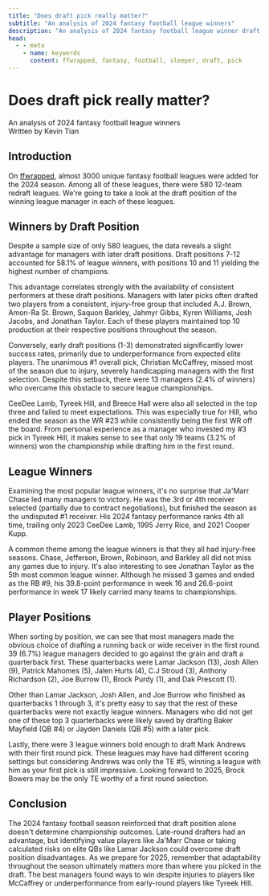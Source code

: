 ```yaml
---
title: "Does draft pick really matter?"
subtitle: "An analysis of 2024 fantasy football league winners"
description: "An analysis of 2024 fantasy football league winner draft picks"
head:
  - - meta
    - name: keywords
      content: ffwrapped, fantasy, football, sleeper, draft, pick
---
```


# Does draft pick really matter?

<div class="subtitle">An analysis of 2024 fantasy football league winners</div>

<div class="author">Written by Kevin Tian</div>

## Introduction

On [ffwrapped](https://ffwrapped.com), almost 3000 unique fantasy football leagues were added for the 2024 season. Among all of these leagues, there were 580 12-team redraft leagues. We're going to take a look at the draft position of the winning league manager in each of these leagues.

## Winners by Draft Position

<ClientOnly>
  <Chart1/>
</ClientOnly>

Despite a sample size of only 580 leagues, the data reveals a slight advantage for managers with later draft positions. Draft positions 7-12 accounted for 58.1% of league winners, with positions 10 and 11 yielding the highest number of champions.

This advantage correlates strongly with the availability of consistent performers at these draft positions. Managers with later picks often drafted two players from a consistent, injury-free group that included A.J. Brown, Amon-Ra St. Brown, Saquon Barkley, Jahmyr Gibbs, Kyren Williams, Josh Jacobs, and Jonathan Taylor. Each of these players maintained top 10 production at their respective positions throughout the season.

Conversely, early draft positions (1-3) demonstrated significantly lower success rates, primarily due to underperformance from expected elite players. The unanimous #1 overall pick, Christian McCaffrey, missed most of the season due to injury, severely handicapping managers with the first selection. Despite this setback, there were 13 managers (2.4% of winners) who overcame this obstacle to secure league championships.

CeeDee Lamb, Tyreek Hill, and Breece Hall were also all selected in the top three and failed to meet expectations. This was especially true for Hill, who ended the season as the WR #23 while consistently being the first WR off the board. From personal experience as a manager who invested my #3 pick in Tyreek Hill, it makes sense to see that only 19 teams (3.2% of winners) won the championship while drafting him in the first round.

## League Winners

<ClientOnly>
  <Chart2/>
</ClientOnly>

Examining the most popular league winners, it's no surprise that Ja'Marr Chase led many managers to victory. He was the 3rd or 4th receiver selected (partially due to contract negotiations), but finished the season as the undisputed #1 receiver. His 2024 fantasy performance ranks 4th all time, trailing only 2023 CeeDee Lamb, 1995 Jerry Rice, and 2021 Cooper Kupp.

A common theme among the league winners is that they all had injury-free seasons. Chase, Jefferson, Brown, Robinson, and Barkley all did not miss any games due to injury. It's also interesting to see Jonathan Taylor as the 5th most common league winner. Although he missed 3 games and ended as the RB #9, his 39.8-point performance in week 16 and 26.6-point performance in week 17 likely carried many teams to championships.

## Player Positions

<ClientOnly>
  <Chart3/>
</ClientOnly>

When sorting by position, we can see that most managers made the obvious choice of drafting a running back or wide receiver in the first round. 39 (6.7%) league managers decided to go against the grain and draft a quarterback first. These quarterbacks were Lamar Jackson (13), Josh Allen (9), Patrick Mahomes (5), Jalen Hurts (4), C.J Stroud (3), Anthony Richardson (2), Joe Burrow (1), Brock Purdy (1), and Dak Prescott (1).

Other than Lamar Jackson, Josh Allen, and Joe Burrow who finished as quarterbacks 1 through 3, it's pretty easy to say that the rest of these quarterbacks were not exactly league winners. Managers who did not get one of these top 3 quarterbacks were likely saved by drafting Baker Mayfield (QB #4) or Jayden Daniels (QB #5) with a later pick.

Lastly, there were 3 league winners bold enough to draft Mark Andrews with their first round pick. These leagues may have had different scoring settings but considering Andrews was only the TE #5, winning a league with him as your first pick is still impressive. Looking forward to 2025, Brock Bowers may be the only TE worthy of a first round selection.

## Conclusion

The 2024 fantasy football season reinforced that draft position alone doesn't determine championship outcomes. Late-round drafters had an advantage, but identifying value players like Ja'Marr Chase or taking calculated risks on elite QBs like Lamar Jackson could overcome draft position disadvantages. As we prepare for 2025, remember that adaptability throughout the season ultimately matters more than where you picked in the draft. The best managers found ways to win despite injuries to players like McCaffrey or underperformance from early-round players like Tyreek Hill.
